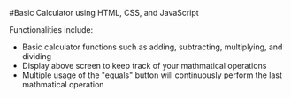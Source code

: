 #Basic Calculator using HTML, CSS, and JavaScript

Functionalities include:
  - Basic calculator functions such as adding, subtracting, multiplying, and dividing
  - Display above screen to keep track of your mathmatical operations
  - Multiple usage of the "equals" button will continuously perform the last mathmatical operation
